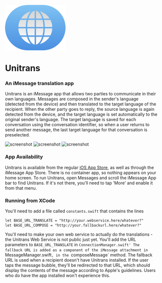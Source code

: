 
<img src="https://github.com/kimrypstra/Unitrans15/blob/master/Website.png" alt="Unitrans Logo" width="200px"/>

# Unitrans
### An iMessage translation app

Unitrans is an iMessage app that allows two parties to communicate in their own languages. Messages are composed in the sender's language (detected from the device) and then translated to the target language of the recipient. When the other party goes to reply, the source language is again detected from the device, and the target language is set automatically to the original sender's language. The target language is saved for each conversation using the conversation identifier, so when a user returns to send another message, the last target language for that conversation is preselected. 

 <img src="https://static1.squarespace.com/static/5549e380e4b043f083f162e7/57d176d0ebbd1a98aa652533/58a502b1b3db2bd67b5ab8f0/1487209145431/Simulator+Screen+Shot+15+Feb+2017%2C+1.12.36+pm.png" alt="screenshot" width="200px"/> <img src="https://static1.squarespace.com/static/5549e380e4b043f083f162e7/57d176d0ebbd1a98aa652533/58a502b12e69cf7da0477d22/1487209157821/Simulator+Screen+Shot+15+Feb+2017%2C+1.13.22+pm.png" alt="screenshot" width="200px"/> <img src="https://static1.squarespace.com/static/5549e380e4b043f083f162e7/57d176d0ebbd1a98aa652533/58a502b5893fc03ae8a6352b/1487209158002/Simulator+Screen+Shot+15+Feb+2017%2C+1.14.08+pm.png" alt="screenshot" width="200px"/>

### App Availability 

Unitrans is available from the regular [iOS App Store](https://appsto.re/au/JaF6db.i?app=messages), as well as through the iMessage App Store. There is no container app, so nothing appears on your home screen. To run Unitrans, open Messages and scroll the iMessage App bar to find Unitrans. If it's not there, you'll need to tap 'More' and enable it from that menu. 

### Running from XCode

You'll need to add a file called `constants.swift` that contains the lines 

```
let BASE_URL_TRANSLATE = "http://your.webservice.here/whatever?"
let BASE_URL_COMPOSE = "http://your.fallbackurl.here/whatever?"
```

You'll need to make your own web service to actually do the translations - the Unitrans Web Service is not public just yet. 
You'll add the URL parameters to `BASE_URL_TRANSLATE` in `ConnectionManager.swift'
The fallback URL is added as a component of the iMessage attachment in `MessageManager.swift`, in the `composeMessage` method. The fallback URL is used when a recipient doesn't have Unitrans installed. If the user taps the message bubble, they'll be redirected to that URL, which should display the contents of the message according to Apple's guidelines. Users who do have the app installed won't experience this. 
